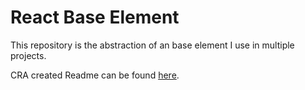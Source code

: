# React Base Element
This repository is the abstraction of an base element I use in multiple projects. 

CRA created Readme can be found [here](./CRA-README.md).